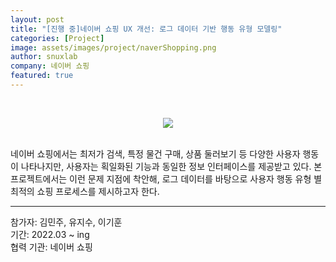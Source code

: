 ```yaml
---
layout: post
title: "[진행 중]네이버 쇼핑 UX 개선: 로그 데이터 기반 행동 유형 모델링"
categories: [Project]
image: assets/images/project/naverShopping.png
author: snuxlab
company: 네이버 쇼핑
featured: true
---
```


<p>
<br>
<p align="center"><img src="{{site.baseurl}}/assets/images/project/naverShopping.png"></p>
<br>
네이버 쇼핑에서는 최저가 검색, 특정 물건 구매, 상품 둘러보기 등 다양한 사용자 행동이 나타나지만, 사용자는 획일화된 기능과 동일한 정보 인터페이스를 제공받고 있다. 본 프로젝트에서는 이런 문제 지점에 착안해, 로그 데이터를 바탕으로 사용자 행동 유형 별 최적의 쇼핑 프로세스를 제시하고자 한다.
<br>
</p>

<hr>
참가자: 김민주, 유지수, 이기훈<br>
기간: 2022.03 ~ ing<br>
협력 기관: 네이버 쇼핑
